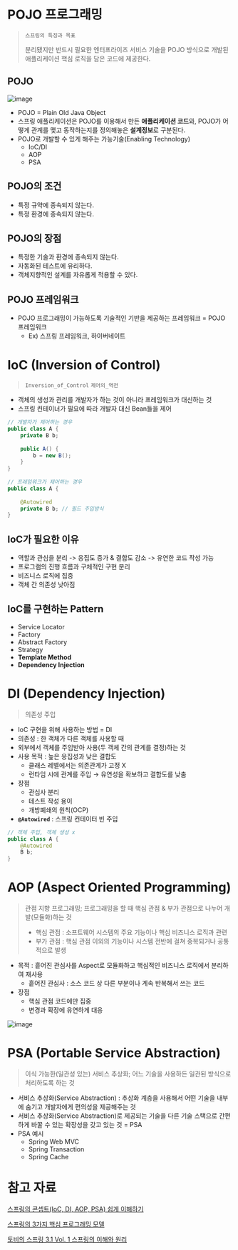 # POJO 프로그래밍

> ```스프링의 특징과 목표```
>
>분리됐지만 반드시 필요한 엔터프라이즈 서비스 기술을 POJO 방식으로 개발된 애플리케이션 핵심 로직을 담은 코드에 제공한다.

## POJO
![image](https://github.com/gmkim20713/spring-study/assets/68195241/0351cc22-0d78-48ba-ba3e-ec8cf1dd9828)

- POJO = Plain Old Java Object
- 스프링 애플리케이션은 POJO를 이용해서 만든 **애플리케이션 코드**와, POJO가 어떻게 관계를 맺고 동작하는지를 정의해놓은 **설계정보**로 구분된다.
- POJO로 개발할 수 있게 해주는 가능기술(Enabling Technology)
  - IoC/DI
  - AOP
  - PSA

## POJO의 조건
- 특정 규약에 종속되지 않는다.
- 특정 환경에 종속되지 않는다.
## POJO의 장점
- 특정한 기술과 환경에 종속되지 않는다.
- 자동화된 테스트에 유리하다.
- 객체지향적인 설계를 자유롭게 적용할 수 있다.
## POJO 프레임워크
- POJO 프로그래밍이 가능하도록 기술적인 기반을 제공하는 프레임워크 = POJO 프레임워크
  - Ex) 스프링 프레임워크, 하이버네이트


# IoC (Inversion of Control)
> ```Inversion_of_Control``` ```제어의_역전```

- 객체의 생성과 관리를 개발자가 하는 것이 아니라 프레임워크가 대신하는 것  
- 스프링 컨테이너가 필요에 따라 개발자 대신 Bean들을 제어
  
```java  
// 개발자가 제어하는 경우
public class A {
    private B b;
 
    public A() {
        b = new B();
    }
} 
  
// 프레임워크가 제어하는 경우
public class A {
    
    @Autowired
    private B b; // 필드 주입방식
}
```

## IoC가 필요한 이유
- 역할과 관심을 분리 -> 응집도 증가 & 결합도 감소 -> 유연한 코드 작성 가능
- 프로그램의 진행 흐름과 구체적인 구현 분리
- 비즈니스 로직에 집중
- 객체 간 의존성 낮아짐

## IoC를 구현하는 Pattern
- Service Locator
- Factory
- Abstract Factory
- Strategy
- **Template Method**
- **Dependency Injection**

# DI (Dependency Injection)

> 의존성 주입
>
- IoC 구현을 위해 사용하는 방법 =  DI
- 의존성 : 한 객체가 다른 객체를 사용할 때
- 외부에서 객체를 주입받아 사용(두 객체 간의 관계를 결정)하는 것
- 사용 목적 : 높은 응집성과 낮은 결합도
    - 클래스 레벨에서는 의존관계가 고정 X
    - 런타임 시에 관계를 주입 → 유연성을 확보하고 결합도를 낮춤
- 장점
    - 관심사 분리
    - 테스트 작성 용이
    - 개방폐쇄의 원칙(OCP)
- **`@Autowired`** : 스프링 컨테이터 빈 주입

```java
// 객체 주입, 객체 생성 x
public class A {
	@Autowired
	B b;
}
```

# AOP (Aspect Oriented Programming)

> 관점 지향 프로그래밍; 프로그래밍을 할 때 핵심 관점 & 부가 관점으로 나누어 개발(모듈화)하는 것
>
> - 핵심 관점 : 소프트웨어 시스템의 주요 기능이나 핵심 비즈니스 로직과 관련
> - 부가 관점 : 핵심 관점 이외의 기능이나 시스템 전반에 걸쳐 중복되거나 공통적으로 발생
- 목적 : 흩어진 관심사를 Aspect로 모듈화하고 핵심적인 비즈니스 로직에서 분리하여 재사용
    - 흩어진 관심사 : 소스 코드 상 다른 부분이나 계속 반복해서 쓰는 코드
- 장점
    - 핵심 관점 코드에만 집중
    - 변경과 확장에 유연하게 대응

![image](https://github.com/CEOS-Developers/spring-tutorial-18th/assets/68195241/a758b7ac-9fc7-4c8c-8417-ac01e693305b)

# PSA (Portable Service Abstraction)

> 이식 가능한(일관성 있는) 서비스 추상화; 어느 기술을 사용하든 일관된 방식으로 처리하도록 하는 것
>
- 서비스 추상화(Service Abstraction) : 추상화 계층을 사용해서 어떤 기술을 내부에 숨기고 개발자에게 편의성을 제공해주는 것
- 서비스 추상화(Service Abstraction)로 제공되는 기술을 다른 기술 스택으로 간편하게 바꿀 수 있는 확장성을 갖고 있는 것 = PSA
- PSA 예시
    - Spring Web MVC
    - Spring Transaction
    - Spring Cache

# 참고 자료
[스프링의 콘셉트(IoC, DI, AOP, PSA) 쉽게 이해하기](https://shinsunyoung.tistory.com/133)

[스프링의 3가지 핵심 프로그래밍 모델](https://velog.io/@mon99745/스프링의-3가지-핵심-프로그래밍-모델)

[토비의 스프링 3.1 Vol. 1 스프링의 이해와 원리](http://www.acornpub.co.kr/book/toby-spring3.1-vol1)
